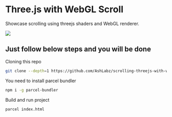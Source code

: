# Three.js with WebGL Scroll 

Showcase scrolling using threejs shaders and WebGL renderer.

![](https://github.com/AshLabz/scrolling-threejs-with-webgl/blob/main/assets/images/demo-img.gif)

## Just follow below steps and you will be done

Cloning this repo
```sh
git clone --depth=1 https://github.com/AshLabz/scrolling-threejs-with-webgl.git
```

You need to install parcel bundler
```sh
npm i -g parcel-bundler
```

Build and run project
```sh
parcel index.html
```

